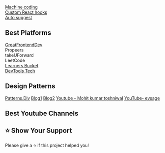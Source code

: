 [Machine coding](https://github.com/YashLT224/Machine-coding-Questions)<br/>
[Custom React hooks](https://github.com/YashLT224/React-Custom-Hooks)<br/>
[Auto suggest](https://github.com/vyash5075/TypeAhead-AutoSuggestion)


## Best Platforms

[GreatFrontendDev](https://www.linkedin.com/company/greatfrontend/?lipi=urn%3Ali%3Apage%3Ad_flagship3_feed%3B1i99rY2WRwC7XwtoZTPghQ%3D%3D) \
Propeers \
takeUForward \
LeetCode \
[Learners Bucket](https://www.linkedin.com/company/learnersbucket/?lipi=urn%3Ali%3Apage%3Ad_flagship3_feed%3B1i99rY2WRwC7XwtoZTPghQ%3D%3D) \
[DevTools Tech](https://www.linkedin.com/company/devtools-tech/?lipi=urn%3Ali%3Apage%3Ad_flagship3_feed%3B1i99rY2WRwC7XwtoZTPghQ%3D%3D) 




## Design Patterns
[Patterns.Div](https://www.patterns.dev/react/hooks-pattern)
[Blog1](https://www.linkedin.com/pulse/design-patterns-frontend-development-divyansh-singh)
[Blog2](https://www.ramotion.com/blog/frontend-design-patterns/)
[Youtube - Mohit kumar toshniwal](https://www.youtube.com/watch?v=XJ2msSGeWP8&list=PLpM_sf_d5YTPhv75bhIazPrUiT43Jmg1o&index=6)
[YouTube- evsage](https://www.youtube.com/watch?v=JKNjfDCNPa4)

## Best Youtube Channels



## ⭐️ Show Your Support
Please give a ⭐️ if this project helped you!



